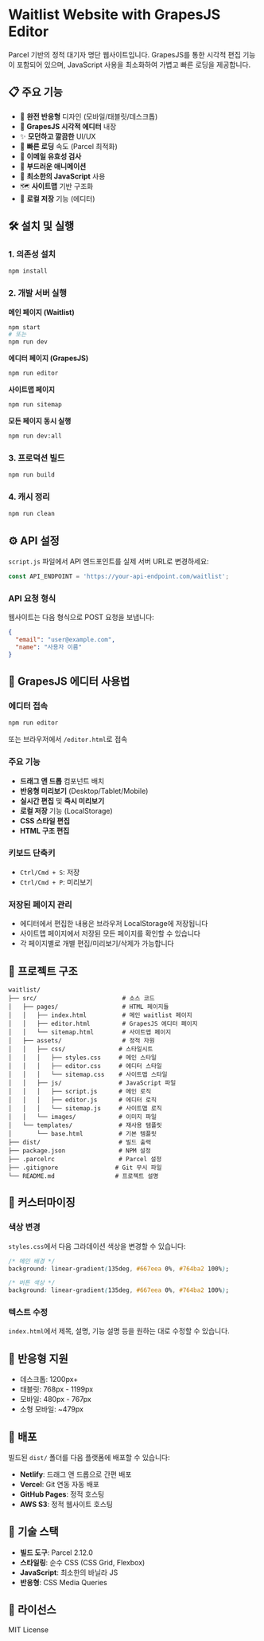 # Waitlist Website with GrapesJS Editor

Parcel 기반의 정적 대기자 명단 웹사이트입니다. GrapesJS를 통한 시각적 편집 기능이 포함되어 있으며, JavaScript 사용을 최소화하여 가볍고 빠른 로딩을 제공합니다.

## 📋 주요 기능

- 📱 **완전 반응형** 디자인 (모바일/태블릿/데스크톱)
- 🎨 **GrapesJS 시각적 에디터** 내장
- ✨ **모던하고 깔끔한** UI/UX
- 🚀 **빠른 로딩** 속도 (Parcel 최적화)
- 📧 **이메일 유효성 검사**
- 💫 **부드러운 애니메이션**
- 🎯 **최소한의 JavaScript** 사용
- 🗺️ **사이트맵** 기반 구조화
- 💾 **로컬 저장** 기능 (에디터)

## 🛠 설치 및 실행

### 1. 의존성 설치
```bash
npm install
```

### 2. 개발 서버 실행

**메인 페이지 (Waitlist)**
```bash
npm start
# 또는
npm run dev
```

**에디터 페이지 (GrapesJS)**
```bash
npm run editor
```

**사이트맵 페이지**
```bash
npm run sitemap
```

**모든 페이지 동시 실행**
```bash
npm run dev:all
```

### 3. 프로덕션 빌드
```bash
npm run build
```

### 4. 캐시 정리
```bash
npm run clean
```

## ⚙️ API 설정

`script.js` 파일에서 API 엔드포인트를 실제 서버 URL로 변경하세요:

```javascript
const API_ENDPOINT = 'https://your-api-endpoint.com/waitlist';
```

### API 요청 형식
웹사이트는 다음 형식으로 POST 요청을 보냅니다:

```json
{
  "email": "user@example.com", 
  "name": "사용자 이름"
}
```

## 🎨 GrapesJS 에디터 사용법

### 에디터 접속
```bash
npm run editor
```
또는 브라우저에서 `/editor.html`로 접속

### 주요 기능
- **드래그 앤 드롭** 컴포넌트 배치
- **반응형 미리보기** (Desktop/Tablet/Mobile)
- **실시간 편집** 및 **즉시 미리보기**
- **로컬 저장** 기능 (LocalStorage)
- **CSS 스타일 편집**
- **HTML 구조 편집**

### 키보드 단축키
- `Ctrl/Cmd + S`: 저장
- `Ctrl/Cmd + P`: 미리보기

### 저장된 페이지 관리
- 에디터에서 편집한 내용은 브라우저 LocalStorage에 저장됩니다
- 사이트맵 페이지에서 저장된 모든 페이지를 확인할 수 있습니다
- 각 페이지별로 개별 편집/미리보기/삭제가 가능합니다

## 📁 프로젝트 구조

```
waitlist/
├── src/                        # 소스 코드
│   ├── pages/                  # HTML 페이지들
│   │   ├── index.html          # 메인 waitlist 페이지
│   │   ├── editor.html         # GrapesJS 에디터 페이지
│   │   └── sitemap.html        # 사이트맵 페이지
│   ├── assets/                 # 정적 자원
│   │   ├── css/               # 스타일시트
│   │   │   ├── styles.css     # 메인 스타일
│   │   │   ├── editor.css     # 에디터 스타일
│   │   │   └── sitemap.css    # 사이트맵 스타일
│   │   ├── js/                # JavaScript 파일
│   │   │   ├── script.js      # 메인 로직
│   │   │   ├── editor.js      # 에디터 로직
│   │   │   └── sitemap.js     # 사이트맵 로직
│   │   └── images/            # 이미지 파일
│   └── templates/             # 재사용 템플릿
│       └── base.html          # 기본 템플릿
├── dist/                      # 빌드 출력
├── package.json               # NPM 설정
├── .parcelrc                  # Parcel 설정
├── .gitignore                # Git 무시 파일
└── README.md                 # 프로젝트 설명
```

## 🎨 커스터마이징

### 색상 변경
`styles.css`에서 다음 그라데이션 색상을 변경할 수 있습니다:

```css
/* 메인 배경 */
background: linear-gradient(135deg, #667eea 0%, #764ba2 100%);

/* 버튼 색상 */
background: linear-gradient(135deg, #667eea 0%, #764ba2 100%);
```

### 텍스트 수정
`index.html`에서 제목, 설명, 기능 설명 등을 원하는 대로 수정할 수 있습니다.

## 📱 반응형 지원

- 데스크톱: 1200px+
- 태블릿: 768px - 1199px  
- 모바일: 480px - 767px
- 소형 모바일: ~479px

## 🚀 배포

빌드된 `dist/` 폴더를 다음 플랫폼에 배포할 수 있습니다:

- **Netlify**: 드래그 앤 드롭으로 간편 배포
- **Vercel**: Git 연동 자동 배포
- **GitHub Pages**: 정적 호스팅
- **AWS S3**: 정적 웹사이트 호스팅

## 🔧 기술 스택

- **빌드 도구**: Parcel 2.12.0
- **스타일링**: 순수 CSS (CSS Grid, Flexbox)
- **JavaScript**: 최소한의 바닐라 JS
- **반응형**: CSS Media Queries

## 📄 라이선스

MIT License
